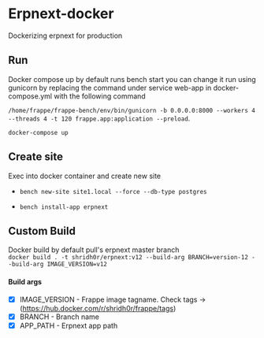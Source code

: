 # Erpnext-docker
Dockerizing erpnext for production


## Run
Docker compose up by default runs bench start you can change it run using gunicorn by replacing the command under service web-app in docker-compose.yml with the following command

```/home/frappe/frappe-bench/env/bin/gunicorn -b 0.0.0.0:8000 --workers 4 --threads 4 -t 120 frappe.app:application --preload```.

```docker-compose up```


## Create site
Exec into docker container and create new site

- ```bench new-site site1.local --force --db-type postgres```

- ```bench install-app erpnext```


## Custom Build
Docker build by default pull's erpnext master branch </br>
``` docker build . -t shridh0r/erpnext:v12 --build-arg BRANCH=version-12 --build-arg IMAGE_VERSION=v12 ```

#### Build args
- [x] IMAGE_VERSION - Frappe image tagname. Check tags -> (https://hub.docker.com/r/shridh0r/frappe/tags)
- [x] BRANCH - Branch name
- [x] APP_PATH - Erpnext app path
